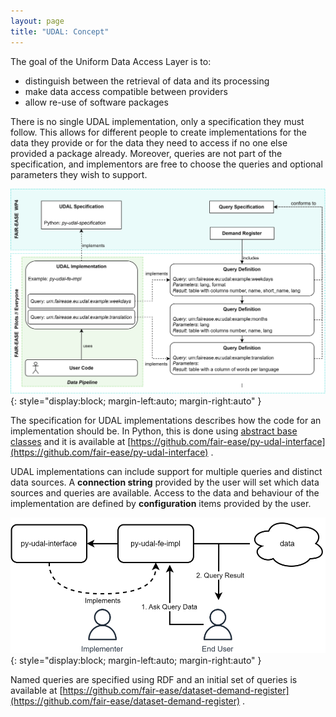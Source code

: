 ```yaml
---
layout: page
title: "UDAL: Concept"
---
```


The goal of the Uniform Data Access Layer is to:

- distinguish between the retrieval of data and its processing
- make data access compatible between providers
- allow re-use of software packages

There is no single UDAL implementation, only a specification they must follow.
This allows for different people to create implementations for the data they
provide or for the data they need to access if no one else provided a package
already. Moreover, queries are not part of the specification, and implementors
are free to choose the queries and optional parameters they wish to support.

![UDAL overview](/images/udal.svg){:
    style="display:block; margin-left:auto; margin-right:auto"
}

The specification for UDAL implementations describes how the code for an
implementation should be. In Python, this is done using [abstract base
classes](https://docs.python.org/3/library/abc.html) and it is available at
[https://github.com/fair-ease/py-udal-interface](https://github.com/fair-ease/py-udal-interface)
.

UDAL implementations can include support for multiple queries and distinct data
sources. A **connection string** provided by the user will set which data
sources and queries are available. Access to the data and behaviour of the
implementation are defined by **configuration** items provided by the user.

![UDAL implementation and usage example](/images/udal-implementation.svg){:
    style="display:block; margin-left:auto; margin-right:auto"
}

Named queries are specified using RDF and an initial set of queries is available
at [https://github.com/fair-ease/dataset-demand-register](https://github.com/fair-ease/dataset-demand-register)
.
